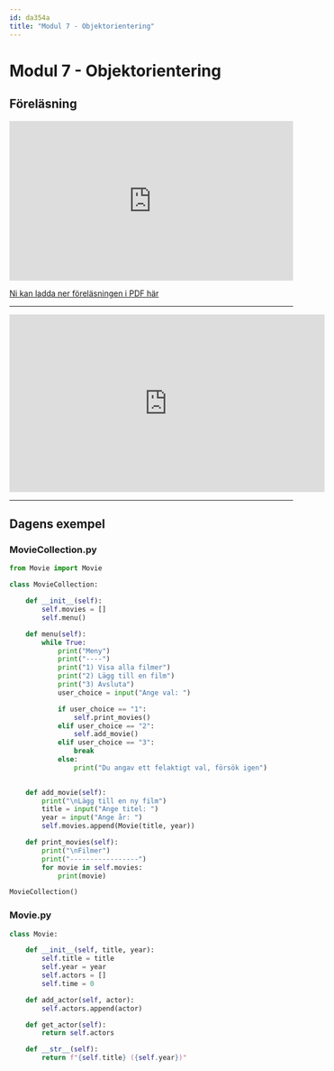 ```yaml
---
id: da354a
title: "Modul 7 - Objektorientering"
---
```


# Modul 7 - Objektorientering

## Föreläsning

<div class="frame">
    <div style="left: 0; width: 100%; height: 0; position: relative; padding-bottom: 56.1972%;"><iframe src="https://speakerdeck.com/player/dbef7f72365341c3963a43584a620f1f" style="border: 0; top: 0; left: 0; width: 100%; height: 100%; position: absolute;" allowfullscreen scrolling="no" allow="encrypted-media"></iframe></div>
</div>

[Ni kan ladda ner föreläsningen i PDF här](../pdf/lecture.pdf)

---

<div class="video-frame">
    <iframe width="560" height="315" src="https://www.youtube.com/embed/rpHAU_yqtY0" frameborder="0" allow="accelerometer; autoplay; clipboard-write; encrypted-media; gyroscope; picture-in-picture" allowfullscreen></iframe>
</div>

---

## Dagens exempel

### MovieCollection.py

```python
from Movie import Movie

class MovieCollection:

    def __init__(self):
        self.movies = []
        self.menu()

    def menu(self):
        while True:
            print("Meny")
            print("----")
            print("1) Visa alla filmer")
            print("2) Lägg till en film")
            print("3) Avsluta")
            user_choice = input("Ange val: ")

            if user_choice == "1":
                self.print_movies()
            elif user_choice == "2":
                self.add_movie()
            elif user_choice == "3":
                break
            else:
                print("Du angav ett felaktigt val, försök igen")
        

    def add_movie(self):
        print("\nLägg till en ny film")
        title = input("Ange titel: ")
        year = input("Ange år: ")
        self.movies.append(Movie(title, year))

    def print_movies(self):
        print("\nFilmer")
        print("-----------------")
        for movie in self.movies:
            print(movie)

MovieCollection()
```

### Movie.py

```python
class Movie:

    def __init__(self, title, year):
        self.title = title
        self.year = year
        self.actors = []
        self.time = 0

    def add_actor(self, actor):
        self.actors.append(actor)

    def get_actor(self):
        return self.actors

    def __str__(self):
        return f"{self.title} ({self.year})"
```